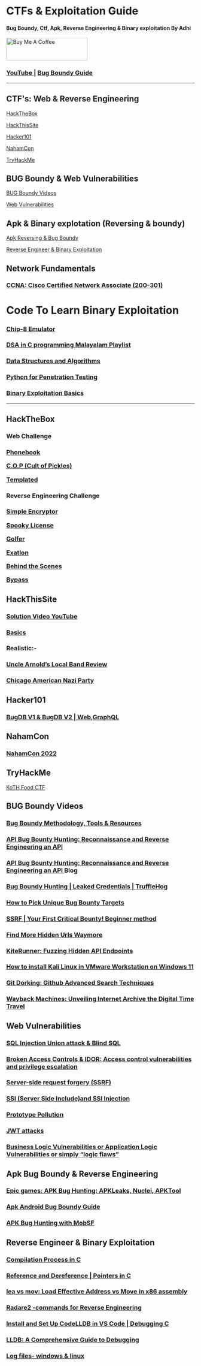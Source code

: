 # CTFs & Exploitation Guide 
#### Bug Boundy, Ctf, Apk, Reverse Engineering & Binary exploitation By Adhi
<a href="https://www.paypal.com/ncp/payment/7FFKGJYENL562" target="_blank"><img src="https://cdn.buymeacoffee.com/buttons/v2/default-yellow.png" alt="Buy Me A Coffee" style="height: 60px !important;width: 217px !important;" ></a>

### <a href="https://www.youtube.com/@adithyakrishna_v/videos" > YouTube </a> |   <a href="https://adithyakrishnav.blogspot.com/2024/11/bug-boundy-methodology-tools-resources.html" > Bug Boundy Guide </a>
---------------------------------------------------
## CTF's: Web & Reverse Engineering
<a href="#htb">HackTheBox</a>

<a href="#hts">HackThisSite</a>

<a href="#h101">Hacker101</a>

<a href="#nc">NahamCon</a>

<a href="#thm">TryHackMe</a>
## BUG Boundy & Web Vulnerabilities 
<a href="#bb">BUG Boundy Videos</a>

<a href="#web">Web Vulnerabilities </a>

## Apk & Binary explotation (Reversing & boundy)
<a href="#apk">Apk Reversing & Bug Boundy </a>

<a href="#binary">Reverse Engineer & Binary Exploitation </a>

## Network Fundamentals

### <a href="https://adithyakrishnav.blogspot.com/2025/03/cisco-devises-configuration-commands.html" > CCNA: Cisco Certified Network Associate (200-301) </a>

# Code To Learn Binary Exploitation

### <a href="https://adithyakrishnav.blogspot.com/2025/03/making-chip-8-emulator-inc.html">Chip-8 Emulator</a>
### <a href="https://www.youtube.com/playlist?list=PL2K366VwU2XEjLQf7er_dBYgUDA-gyqSb">DSA in C programming Malayalam Playlist </a>
### <a href="https://github.com/AdithyakrishnaV/Data-Structures-and-Algorithms">Data Structures and Algorithms </a>
### <a href="https://github.com/AdithyakrishnaV/Python-for-Penetration-Testing">Python for Penetration Testing  </a>
### <a href="https://github.com/AdithyakrishnaV/Binary_Exploitation/tree/master">Binary Exploitation Basics</a>
------------------------------------------

<h2 id="htb">HackTheBox</h2>

<h3> Web Challenge<h3>

<a href="https://adithyakrishnav.blogspot.com/2025/03/hackthebox-playlist-more-ctf-solutions.html">Phonebook</a>

<a href="https://www.youtube.com/watch?v=_x9-Zx1ueK0">C.O.P (Cult of Pickles)</a>

<a href="https://adithyakrishnav.blogspot.com/2025/03/templated-hackthebox-web-challenge-my.html">Templated</a>

<h3> Reverse Engineering Challenge<h3>

<a href="https://youtu.be/djhH_A0icwM?si=9dVfFOTFlBGoLFHv">Simple Encryptor</a>

<a href="https://youtu.be/lYk9K8lkU7I?si=Xfu0NuHYHggDTFXX">Spooky License</a>

<a href="https://www.youtube.com/watch?v=Ytu1Pr5Nnes">Golfer</a>

<a href="https://www.youtube.com/watch?v=LPa-z3vCu00">Exatlon</a>

<a href="https://youtu.be/IcejHzykr98?si=ry9ZLUDQfCjvQ4Im" >Behind the Scenes</a>

<a href="https://youtu.be/to8TLNyvbzg?si=Iv9zFUNMFbReayaC">Bypass</a>


<h2 id="hts">HackThisSite</h2>
  
### <a href="https://www.youtube.com/playlist?list=PL2K366VwU2XE8v6uCyljhywoMKKJFj5Og">Solution Video YouTube </a>

### <a href="https://adithyakrishnav.blogspot.com/2025/03/hackthissite-basics-1-9-challenges-made.html">Basics</a>
  
### Realistic:-
### <a href="https://adithyakrishnav.blogspot.com/2025/03/uncle-arnolds-local-band-review.html" >Uncle Arnold’s Local Band Review</a>
### <a href="https://medium.com/@adithyakrishnav001/chicago-american-nazi-party-hackthissite-fdfaeac5c8c5" >Chicago American Nazi Party </a>

<h2 id="h101">Hacker101</h2>

### <a href="https://youtu.be/1cn-MR_mD6E?si=uNmoQoFskUkAjhs4">BugDB V1 & BugDB V2 | Web,GraphQL </a>

<h2 id="nc">NahamCon </h2>
  
### <a href="https://medium.com/@adithyakrishnav001/nahamcon-eu-ctf-2022-f030c364ec0f">NahamCon 2022</a>

<h2 id="thm">TryHackMe</h2>

<a href="https://www.youtube.com/watch?v=V3B_Ch3yEmM">KoTH Food CTF</a>

<h2 id="bb">BUG Boundy Videos</h2>

### <a href="https://adithyakrishnav.blogspot.com/2024/11/bug-boundy-methodology-tools-resources.html"> Bug Boundy Methodology, Tools & Resources </a>

### <a href="https://www.youtube.com/watch?v=LST7FuCwb3Q" > API Bug Bounty Hunting: Reconnaissance and Reverse Engineering an API</a>

### <a href="https://adithyakrishnav.blogspot.com/2025/03/api-bug-bounty-hunting-reconnaissance.html" > API Bug Bounty Hunting: Reconnaissance and Reverse Engineering an API </a> Blog

### <a href="https://www.youtube.com/watch?v=ULaOL_LLWcs">Bug Boundy Hunting | Leaked Credentials | TruffleHog </a>

### <a href="https://www.youtube.com/watch?v=229OID664ho">How to Pick Unique Bug Bounty Targets  </a>

### <a href="https://www.youtube.com/watch?v=bSn7tWFP354">SSRF | Your First Critical Bounty! Beginner method  </a>

### <a href="https://youtu.be/0shZHnJ7EJc?si=wqX_tdUuP_ax4FDO"> Find More Hidden Urls Waymore</a>

### <a href="https://youtu.be/g_9vYf9FkoU?si=AGVQ_x1TH_eLY9aV"> KiteRunner: Fuzzing Hidden API Endpoints  </a>

### <a href="https://youtu.be/3hFyM0kbxPI?si=cKayllKeffOLXcZq"> How to install Kali Linux in VMware Workstation on Windows 11 </a>

### <a href="https://youtu.be/XLOgxJao2pE?si=xbvOXst0P4_PTDB7">Git Dorking: Github Advanced Search Techniques </a>

### <a href="https://youtu.be/RT6OUDuhLFs?si=AR3k7SBvk-03OvK8">Wayback Machines: Unveiling Internet Archive the Digital Time Travel</a>

<h2 id="web">Web Vulnerabilities</h2>

### <a href="https://adithyakrishnav.blogspot.com/2025/03/sql-injection-web-security-academy.html" target="_blank" >SQL Injection Union attack & Blind SQL</a>

### <a href="https://adithyakrishnav.blogspot.com/2025/03/broken-access-controls-idor-access.html" target="_blank" >Broken Access Controls & IDOR: Access control vulnerabilities and privilege escalation</a>

### <a href="https://adithyakrishnav.blogspot.com/2025/03/server-side-request-forgery-ssrf.html">Server-side request forgery (SSRF)</a>

### <a href="https://adithyakrishnav.blogspot.com/2025/03/ssi-server-side-includeand-ssi-injection.html">SSI (Server Side Include)and SSI Injection</a>

### <a href="https://adithyakrishnav.blogspot.com/2025/03/prototype-pollution.html"> Prototype Pollution</a>

### <a href="https://adithyakrishnav.blogspot.com/2025/03/jwt-attacks-everything-you-need-to-know.html">JWT attacks </a>

### <a href="https://adithyakrishnav.blogspot.com/2025/03/business-logic-vulnerabilities-or.html" >Business Logic Vulnerabilities or Application Logic Vulnerabilities or simply “logic flaws” </a>

<h2 id="apk">Apk Bug Boundy & Reverse Engineering</h2>

### <a href="https://youtu.be/tc6DtQSi4s8?si=dx3E12kvKBcf5oSk">Epic games: APK Bug Hunting: APKLeaks, Nuclei, APKTool </a>

### <a href="https://adithyakrishnav.blogspot.com/2025/03/apk-bug-boundy-guide.html" > Apk Android Bug Boundy Guide</a>

### <a href="https://youtu.be/3WBuZjCk4Xs?si=9E2OfDB7uBwSuuGX">APK Bug Hunting with MobSF </a>

<h2 id="binary">Reverse Engineer & Binary Exploitation</h2>

### <a href="https://youtu.be/qy-eY-pKLfw?si=RxHaNzIcgwH_H3cU">Compilation Process in C </a>

### <a href="https://youtu.be/hLleUga_LOQ?si=XQotu3GxF7JhhQ3h">Reference and Dereference | Pointers in C </a>

### <a href="https://youtu.be/jKVMCS5aSW4?si=svO5yAE3zv8U_Qbt">lea vs mov: Load Effective Address vs Move in x86 assembly </a>

### <a href="https://adithyakrishnav.blogspot.com/2024/11/radare2-commands-for-reverse-engineering.html"> Radare2 -commands for Reverse Engineering </a>

### <a href="https://youtu.be/LdkOWHJjUU4?si=3OJ5Kpt0J8ii8QE9">Install and Set Up CodeLLDB in VS Code | Debugging C </a>

### <a href="https://adithyakrishnav.blogspot.com/2025/03/lldb-comprehensive-guide-to-debugging.html">LLDB: A Comprehensive Guide to Debugging</a>

### <a href="https://youtu.be/lIaZQFEtlKw?si=cd_uYqycJVr96aa4">Log files- windows & linux  </a>
